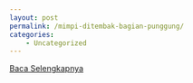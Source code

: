 ```yaml
---
layout: post
permalink: /mimpi-ditembak-bagian-punggung/
categories:
    - Uncategorized
---
```


[Baca Selengkapnya](/10)